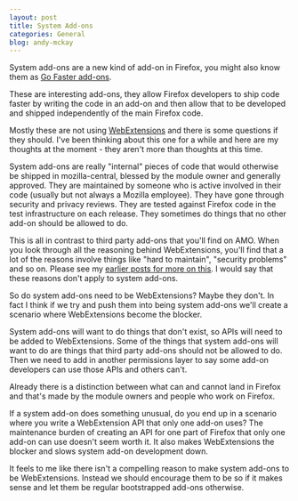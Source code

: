 ```yaml
---
layout: post
title: System Add-ons
categories: General
blog: andy-mckay
---
```


System add-ons are a new kind of add-on in Firefox, you might also know them as <a href="https://wiki.mozilla.org/Firefox/Go_Faster">Go Faster add-ons</a>.

These are interesting add-ons, they allow Firefox developers to ship code faster by writing the code in an add-on and then allow that to be developed and shipped independently of the main Firefox code.

Mostly these are not using <a href="https://wiki.mozilla.org/WebExtensions">WebExtensions</a> and there is some questions if they should. I've been thinking about this one for a while and here are my thoughts at the moment - they aren't more than thoughts at this time.

System add-ons are really "internal" pieces of code that would otherwise be shipped in mozilla-central, blessed by the module owner and generally approved. They are maintained by someone who is active involved in their code (usually but not always a Mozilla employee). They have gone through security and privacy reviews. They are tested against Firefox code in the test infrastructure on each release. They sometimes do things that no other add-on should be allowed to do.

This is all in contrast to third party add-ons that you'll find on AMO. When you look through all the reasoning behind WebExtensions, you'll find that a lot of the reasons involve things like "hard to maintain", "security problems" and so on. Please see my <a href="https://mckay.pub/2016-04-17-addons-old/">earlier posts for more on this</a>. I would say that these reasons don't apply to system add-ons.

So do system add-ons need to be WebExtensions? Maybe they don't. In fact I think if we try and push them into being system add-ons we'll create a scenario where WebExtensions become the blocker. 

System add-ons will want to do things that don't exist, so APIs will need to be added to WebExtensions. Some of the things that system add-ons will want to do are things that third party add-ons should not be allowed to do. Then we need to add in another permissions layer to say some add-on developers can use those APIs and others can't. 

Already there is a distinction between what can and cannot land in Firefox and that's made by the module owners and people who work on Firefox. 

If a system add-on does something unusual, do you end up in a scenario where you write a WebExtension API that only one add-on uses? The maintenance burden of creating an API for one part of Firefox that only one add-on can use doesn't seem worth it. It also makes WebExtensions the blocker and slows system add-on development down.

It feels to me like there isn't a compelling reason to make system add-ons to be WebExtensions. Instead we should encourage them to be so if it makes sense and let them be regular bootstrapped add-ons otherwise.
